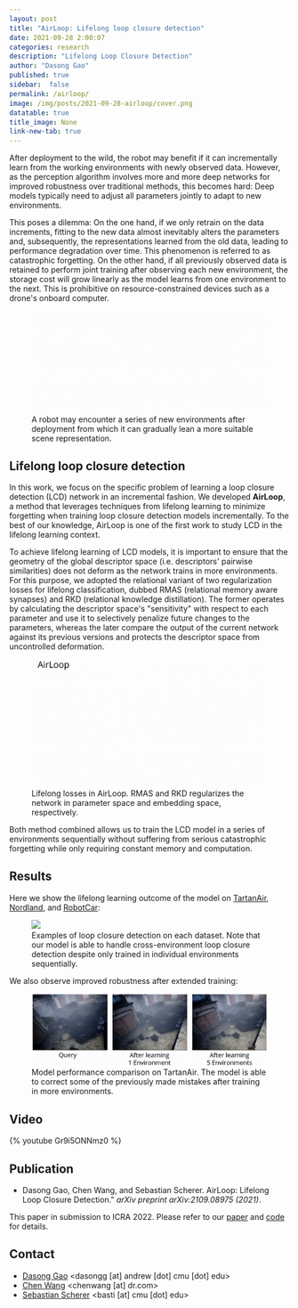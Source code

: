 ```yaml
---
layout: post
title: "AirLoop: Lifelong loop closure detection"
date: 2021-09-28 2:00:07
categories: research
description: "Lifelong Loop Closure Detection"
author: "Dasong Gao"
published: true
sidebar:  false
permalink: /airloop/
image: /img/posts/2021-09-28-airloop/cover.png
datatable: true
title_image: None
link-new-tab: true
---
```


After deployment to the wild, the robot may benefit if it can incrementally learn from the working environments with newly observed data. 
However, as the perception algorithm involves more and more deep networks for improved robustness over traditional methods, this becomes hard: Deep models typically need to adjust all parameters jointly to adapt to new environments.

This poses a dilemma: On the one hand, if we only retrain on the data increments, fitting to the new data almost inevitably alters the parameters and, subsequently, the representations learned from the old data, leading to performance degradation over time.
This phenomenon is referred to as catastrophic forgetting.
On the other hand, if all previously observed data is retained to perform joint training after observing each new environment, the storage cost will grow linearly as the model learns from one environment to the next.
This is prohibitive on resource-constrained devices such as a drone's onboard computer.

<figure>
    <img src="/img/posts/2021-09-28-airloop/motivation.gif" />
    <figcaption>
        A robot may encounter a series of new environments after deployment from which it can gradually lean a more suitable scene representation.
    </figcaption>
</figure>

## Lifelong loop closure detection

In this work, we focus on the specific problem of learning a loop closure detection (LCD) network in an incremental fashion.
We developed **AirLoop**, a method that leverages techniques from lifelong learning to minimize forgetting when training loop closure detection models incrementally.
To the best of our knowledge, AirLoop is one of the first work to study LCD in the lifelong learning context.

To achieve lifelong learning of LCD models, it is important to ensure that the geometry of the global descriptor space (i.e. descriptors' pairwise similarities) does not deform as the network trains in more environments.
For this purpose, we adopted the relational variant of two regularization losses for lifelong classification, dubbed RMAS (relational memory aware synapses) and RKD (relational knowledge distillation).
The former operates by calculating the descriptor space's "sensitivity" with respect to each parameter and use it to selectively penalize future changes to the parameters, whereas the later compare the output of the current network against its previous versions and protects the descriptor space from uncontrolled deformation.

<figure>
    <img src="/img/posts/2021-09-28-airloop/approach.gif" />
    <figcaption>
        Lifelong losses in AirLoop. RMAS and RKD regularizes the network in parameter space and embedding space, respectively.
    </figcaption>
</figure>

Both method combined allows us to train the LCD model in a series of environments sequentially without suffering from serious catastrophic forgetting while only requiring constant memory and computation.

## Results

Here we show the lifelong learning outcome of the model on [TartanAir](https://theairlab.org/tartanair-dataset/), [Nordland](https://webdiis.unizar.es/~jmfacil/pr-nordland/), and [RobotCar](https://robotcar-dataset.robots.ox.ac.uk/):

<figure>
    <img src="/img/posts/2021-09-28-airloop/all-datasets.png" />
    <figcaption>
        Examples of loop closure detection on each dataset. Note that our model is able to handle cross-environment loop closure detection despite only trained in individual environments sequentially.
    </figcaption>
</figure>

We also observe improved robustness after extended training:

<figure>
    <img src="/img/posts/2021-09-28-airloop/tartanair-ll.gif" />
    <figcaption>
        Model performance comparison on TartanAir. The model is able to correct some of the previously made mistakes after training in more environments.
    </figcaption>
</figure>

## Video

{% youtube Gr9i5ONNmz0 %}

## Publication

 - Dasong Gao, Chen Wang, and Sebastian Scherer. AirLoop: Lifelong Loop Closure Detection." *arXiv preprint arXiv:2109.08975 (2021)*.

This paper in submission to ICRA 2022.
Please refer to our [paper](https://arxiv.org/pdf/2109.08975) and [code](https://github.com/wang-chen/AirLoop) for details.


## Contact

 - [Dasong Gao](http://theairlab.org/team/dasongg/) <dasongg [at] andrew [dot] cmu [dot] edu>
 - [Chen Wang](https://chenwang.site) <chenwang [at] dr.com>
 - [Sebastian Scherer](http://theairlab.org/team/sebastian/) <basti [at] cmu [dot] edu>
